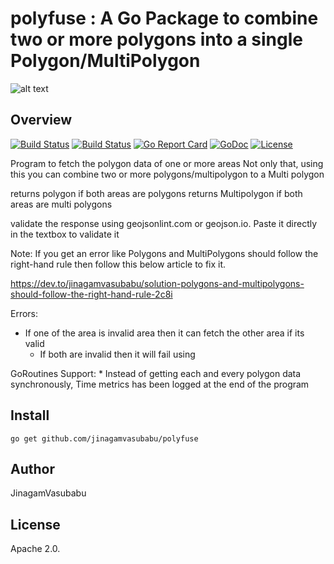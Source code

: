 # polyfuse : A Go Package to  combine two or more polygons into a single Polygon/MultiPolygon
![alt text](https://github.com/jinagamvasubabu/polyfuse/blob/master/images/polyfuse.png?raw=true)
## Overview 
[![Build Status](https://travis-ci.org/jinagamvasubabu/polyfuse.svg?branch=master)](https://travis-ci.org/jinagamvasubabu/polyfuse)
[![Build Status](https://circleci.com/gh/jinagamvasubabu/polyfuse.svg?style=svg)](https://circleci.com/gh/jinagamvasubabu/polyfuse)
[![Go Report Card](https://goreportcard.com/badge/github.com/jinagamvasubabu/polyfuse)](https://goreportcard.com/report/github.com/jinagamvasubabu/polyfuse)
[![GoDoc](https://godoc.org/github.com/jinagamvasubabu/polyfuse?status.svg)](https://godoc.org/github.com/jinagamvasubabu/polyfuse) 
[![License](https://img.shields.io/badge/License-Apache%202.0-blue.svg)](https://opensource.org/licenses/Apache-2.0)

Program to fetch the polygon data of one or more areas
Not only that, using this you can combine two or more polygons/multipolygon to a Multi polygon

returns polygon if both areas are polygons
  returns Multipolygon if both areas are multi polygons

  validate the response using geojsonlint.com or geojson.io. Paste it directly in the textbox to validate it

 Note: If you get an error like Polygons and MultiPolygons should follow the right-hand rule then follow this below article to fix it.

  https://dev.to/jinagamvasubabu/solution-polygons-and-multipolygons-should-follow-the-right-hand-rule-2c8i

 Errors:
   * If one of the area is invalid area then it can fetch the other area if its valid
     * If both are invalid then it will fail using

 GoRoutines Support:
     * Instead of getting each and every polygon data synchronously, Time metrics has been logged at the end of the program


## Install

```
go get github.com/jinagamvasubabu/polyfuse
```

## Author

JinagamVasubabu

## License

Apache 2.0.
